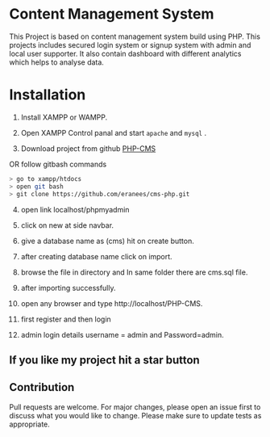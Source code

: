 # Content Management System

This Project is based on content management system build using PHP. This projects includes secured login system or signup system with admin and local user supporter. It also contain dashboard with different analytics which helps to analyse data.

# Installation

1. Install XAMPP or WAMPP.

2. Open XAMPP Control panal and start `apache` and `mysql` .

3. Download project from github [PHP-CMS](https://github.com/eranees/cms-php.git "Content Management System")

OR follow gitbash commands

```sh
> go to xampp/htdocs
> open git bash
> git clone https://github.com/eranees/cms-php.git
```

4. open link localhost/phpmyadmin

5. click on new at side navbar.

6. give a database name as (cms) hit on create button.

7. after creating database name click on import.

8. browse the file in directory and In same folder there are cms.sql file.

9. after importing successfully.

10. open any browser and type http://localhost/PHP-CMS.

11. first register and then login

12. admin login details username = admin and Password=admin.

## If you like my project hit a star button

## Contribution

Pull requests are welcome. For major changes, please open an issue first to discuss what you would like to change.
Please make sure to update tests as appropriate.
